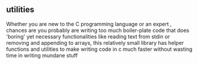 ## utilities 
Whether you are new to the C programming language or an expert , chances are you probably are writing too much boiler-plate code that does 'boring' yet necessary functionalities like reading text from stdin or removing and appending to arrays, this relatively small library has helper functions and utilities to make writing code in c much faster without wasting time in writing mundane stuff
